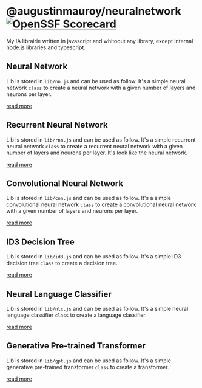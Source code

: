 # @augustinmauroy/neuralnetwork [![OpenSSF Scorecard](https://api.securityscorecards.dev/projects/github.com/AugustinMauroy/neuralnetwork-js/badge)](https://securityscorecards.dev/viewer/?uri=github.com/AugustinMauroy/neuralnetwork)

My IA librairie written in javascript and whitoout any library, except internal node.js libraries and typescript.

## Neural Network

Lib is stored in `lib/nn.js` and can be used as follow. It's a simple neural network `class` to create a neural network with a given number of layers and neurons per layer.

[read more](docs/nn.md)

## Recurrent Neural Network

Lib is stored in `lib/rnn.js` and can be used as follow. It's a simple recurrent neural network `class` to create a recurrent neural network with a given number of layers and neurons per layer. It's look like the neural network.

[read more](docs/rnn.md)

## Convolutional Neural Network

Lib is stored in `lib/cnn.js` and can be used as follow. It's a simple convolutional neural network `class` to create a convolutional neural network with a given number of layers and neurons per layer.

[read more](docs/cnn.md)

## ID3 Decision Tree

Lib is stored in `lib/id3.js` and can be used as follow. It's a simple ID3 decision tree `class` to create a decision tree.

[read more](docs/id3.md)

## Neural Language Classifier

Lib is stored in `lib/nlc.js` and can be used as follow. It's a simple neural language classifier `class` to create a language classifier.

[read more](docs/nlc.md)

## Generative Pre-trained Transformer

Lib is stored in `lib/gpt.js` and can be used as follow. It's a simple generative pre-trained transformer `class` to create a transformer.

[read more](docs/gpt.md)
